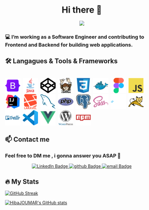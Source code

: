 ###

<div align="center">
 <h1> Hi there 👋 </h2>
  <img src="https://giphy.com/gifs/Pluralsight-computer-technology-coding-L1R1tvI9svkIWwpVYr" width="330px"/>
</div>

<h3>
💻 I’m working as a Software Engineer and contributing to Frontend and Backend for building web applications. 
 </h3>
 
 
 
 <div>
 <h2>🛠  Langagues & Tools & Frameworks</h2> </br>
   <img src="https://github.com/devicons/devicon/blob/master/icons/bootstrap/bootstrap-original.svg" title="bootstrap" alt="bootstrap" width="50" height="50"/>&nbsp;
   <img src="https://github.com/devicons/devicon/blob/master/icons/java/java-original-wordmark.svg" title="bootstrap" alt="bootstrap" width="50" height="50"/>&nbsp;
   <img src="https://github.com/devicons/devicon/blob/master/icons/codepen/codepen-plain.svg" width="50" height="50"/>&nbsp;
 <img src="https://github.com/devicons/devicon/blob/master/icons/composer/composer-original.svg" width="50" height="50"/>&nbsp;
 <img src="https://github.com/devicons/devicon/blob/master/icons/css3/css3-original.svg" width="50" height="50"/>&nbsp;
 <img src="https://github.com/devicons/devicon/blob/master/icons/docker/docker-original.svg" width="50" height="50"/>&nbsp;
 <img src="https://github.com/devicons/devicon/blob/master/icons/figma/figma-original.svg" width="50" height="50"/>&nbsp;
 <img src="https://github.com/devicons/devicon/blob/master/icons/javascript/javascript-original.svg" width="50" height="50"/>&nbsp;
 <img src="https://github.com/devicons/devicon/blob/master/icons/intellij/intellij-original.svg" width="50" height="50"/>&nbsp;
 <img src="https://github.com/devicons/devicon/blob/master/icons/laravel/laravel-plain-wordmark.svg" width="50" height="50"/>&nbsp;
 <img src="https://github.com/devicons/devicon/blob/master/icons/mysql/mysql-original.svg" width="50" height="50"/>&nbsp;
 <img src="https://github.com/devicons/devicon/blob/master/icons/php/php-original.svg" width="50" height="50"/>&nbsp;
 <img src="https://github.com/devicons/devicon/blob/master/icons/postgresql/postgresql-original.svg" width="50" height="50"/>&nbsp;
 <img src="https://github.com/devicons/devicon/blob/master/icons/sass/sass-original.svg" width="50" height="50"/>&nbsp;
 <img src="https://github.com/devicons/devicon/blob/master/icons/tailwindcss/tailwindcss-original-wordmark.svg" width="50" height="50"/>&nbsp;
 <img src="https://github.com/devicons/devicon/blob/master/icons/tomcat/tomcat-original.svg" width="50" height="50"/>&nbsp;
 <img src="https://github.com/devicons/devicon/blob/master/icons/trello/trello-plain-wordmark.svg" width="50" height="50"/>&nbsp;
 <img src="https://github.com/devicons/devicon/blob/master/icons/vscode/vscode-original.svg" width="50" height="50"/>&nbsp;
  <img src="https://github.com/devicons/devicon/blob/master/icons/vuejs/vuejs-original.svg" width="50" height="50"/>&nbsp;
  <img src="https://github.com/devicons/devicon/blob/master/icons/wordpress/wordpress-original.svg" width="50" height="50"/>&nbsp;
  <img src="https://github.com/devicons/devicon/blob/master/icons/npm/npm-original-wordmark.svg" width="50" height="50"/>&nbsp; 
</div>

<h2>
📫 Contact me </h2>
<h3>Feel free to DM me , i gonna answer you ASAP 👀</h3>
<div id="badges" align="center">
  <a href="https://www.linkedin.com/in/hiba-joumar/">
    <img src="https://img.shields.io/badge/LinkedIn-blue?style=for-the-badge&logo=linkedin&logoColor=white" alt="LinkedIn Badge"/>
  </a>
  <a href="https://github.com/joumarhiba">
    <img src="https://img.shields.io/badge/github-black?style=for-the-badge&logo=Github&logoColor=white" alt="github Badge"/>
  </a>
  <a href="mailto:joumhiba7@gmail.com">
    <img src="https://img.shields.io/badge/email-red?style=for-the-badge&logo=email&logoColor=white" alt="email Badge"/>
  </a>
</div>


<h2> 🔥 My Stats</h2>

[![GitHub Streak](https://github-readme-streak-stats.herokuapp.com/?user=joumarhiba&theme=dark&background=000000)](https://git.io/streak-stats)

[![HibaJOUMAR's GitHub stats](https://github-readme-stats.vercel.app/api?username=joumarhiba&theme=dark&background=000000)](https://github.com/joumarhiba/github-readme-stats)


<!-- ![Snake animation](https://github.com/thepiyushmalhotra/thepiyushmalhotra/blob/output/github-contribution-grid-snake.svg) -->


<!--
**joumarhiba/joumarhiba** is a ✨ _special_ ✨ repository because its `README.md` (this file) appears on your GitHub profile.

Here are some ideas to get you started:

- 🔭 I’m currently working on ...
- ...
- 👯 I’m looking to collaborate on ...
- 🤔 I’m looking for help with ...
-  ...
- : ...
- 😄 Pronouns: ...
- ⚡ Fun fact: ...
-->

